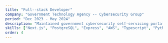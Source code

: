 ```yaml
---
title: "Full--stack Developer"
company: "Government Technology Agency -- Cybersecurity Group"
period: "Dec 2023 - May 2024"
description: "Maintained government cybersecurity self-servicing portal. Performed data cleaning and migrated 20000 assets for over 1000 agency users. Created AWS Lambda scripts to automate sending of over 300 personally tailored emails."
skills: ["Next.js", "PostgreSQL", "Express", "AWS", "Typescript", "Python"]
order: 4
---
```


